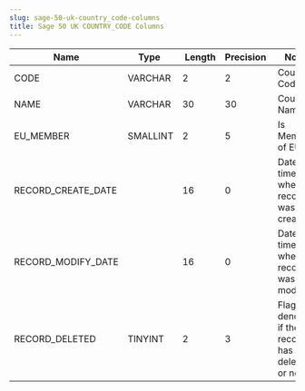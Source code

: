```yaml
---
slug: sage-50-uk-country_code-columns
title: Sage 50 UK COUNTRY_CODE Columns
---
```

| Name | Type  |  Length | Precision  |  Notes  | Example |
| --- | --- | --- | --- | --- | --- |
| CODE | VARCHAR | 2 | 2 | Country Code | AD |
| NAME | VARCHAR | 30 | 30 | Country Name | Andorra |
| EU_MEMBER | SMALLINT | 2 | 5 | Is Member of EU | 0 |
| RECORD_CREATE_DATE |  | 16 | 0 | Date and time when the record was created. | 04/08/2017 14:18:53 |
| RECORD_MODIFY_DATE |  | 16 | 0 | Date and time when the record was modified. | 04/08/2017 14:18:53 |
| RECORD_DELETED | TINYINT | 2 | 3 | Flag denoting if the record has been deleted or not. | 0 |
